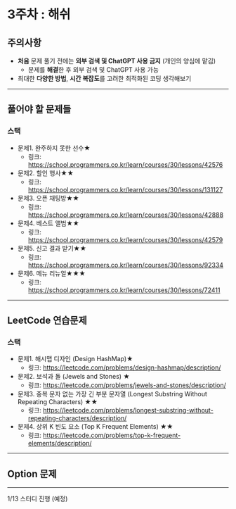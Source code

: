 # 3주차 : 해쉬

## 주의사항

- **처음** 문제 풀기 전에는 **외부 검색 및 ChatGPT 사용 금지** (개인의 양심에 맡김)
  - 문제를 **해결**한 후 외부 검색 및 ChatGPT 사용 가능
- 최대한 **다양한 방법**, **시간 복잡도**를 고려한 최적화된 코딩 생각해보기

---

## 풀어야 할 문제들
### 스택
- 문제1. 완주하지 못한 선수★
  - 링크: https://school.programmers.co.kr/learn/courses/30/lessons/42576
- 문제2. 할인 행사★★
  - 링크: https://school.programmers.co.kr/learn/courses/30/lessons/131127
- 문제3. 오픈 채팅방★★
  - 링크: https://school.programmers.co.kr/learn/courses/30/lessons/42888
- 문제4. 베스트 앨범★★
  - 링크: https://school.programmers.co.kr/learn/courses/30/lessons/42579
- 문제5. 신고 결과 받기★★
  - 링크: https://school.programmers.co.kr/learn/courses/30/lessons/92334
- 문제6. 메뉴 리뉴얼★★★
  - 링크: https://school.programmers.co.kr/learn/courses/30/lessons/72411

 
---

## LeetCode 연습문제
### 스택
- 문제1. 해시맵 디자인 (Design HashMap)★
  - 링크: https://leetcode.com/problems/design-hashmap/description/
- 문제2. 보석과 돌 (Jewels and Stones) ★
  - 링크: https://leetcode.com/problems/jewels-and-stones/description/
- 문제3. 중복 문자 없는 가장 긴 부분 문자열 (Longest Substring Without Repeating Characters) ★★
  - 링크: https://leetcode.com/problems/longest-substring-without-repeating-characters/description/
- 문제4. 상위 K 빈도 요소 (Top K Frequent Elements) ★★
  - 링크: https://leetcode.com/problems/top-k-frequent-elements/description/

---

## Option 문제

---

1/13 스터디 진행 (예정)